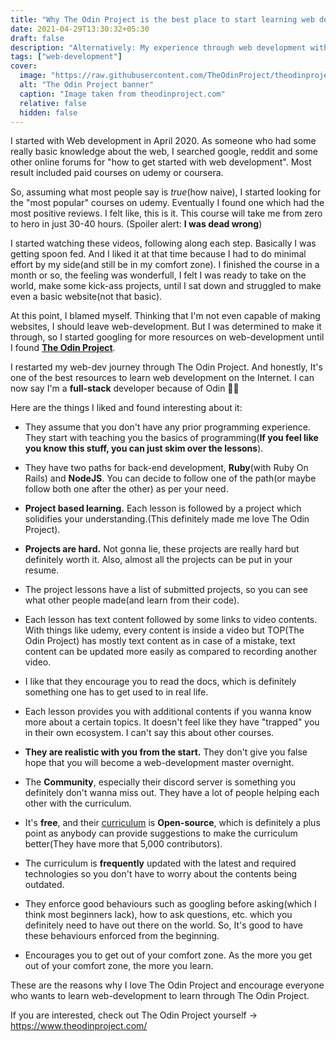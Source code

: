 ```yaml
---
title: "Why The Odin Project is the best place to start learning web development"
date: 2021-04-29T13:30:32+05:30
draft: false
description: "Alternatively: My experience through web development with The Odin Project"
tags: ["web-development"]
cover:
  image: "https://raw.githubusercontent.com/TheOdinProject/theodinproject/master/app/assets/images/og-logo.png"
  alt: "The Odin Project banner"
  caption: "Image taken from theodinproject.com"
  relative: false
  hidden: false
---
```


I started with Web development in April 2020. As someone who had some really basic knowledge about the web, I searched google, reddit and some other online forums for "how to get started with web development". Most result included paid courses on udemy or coursera.

So, assuming what most people say is _true_(how naive), I started looking for the "most popular" courses on udemy. Eventually I found one which had the most positive reviews. I felt like, this is it. This course will take me from zero to hero in just 30-40 hours. (Spoiler alert: **I was dead wrong**)

I started watching these videos, following along each step. Basically I was getting spoon fed. And I liked it at that time because I had to do minimal effort by my side(and still be in my comfort zone). I finished the course in a month or so, the feeling was wonderfull, I felt I was ready to take on the world, make some kick-ass projects, until I sat down and struggled to make even a basic website(not that basic).

At this point, I blamed myself. Thinking that I'm not even capable of making websites, I should leave web-development. But I was determined to make it through, so I started googling for more resources on web-development until I found [**The Odin Project**](https://www.theodinproject.com/).

I restarted my web-dev journey through The Odin Project. And honestly, It's one of the best resources to learn web development on the Internet. I can now say I'm a **full-stack** developer because of Odin 🙏🏻

Here are the things I liked and found interesting about it:

- They assume that you don't have any prior programming experience. They start with teaching you the basics of programming(**If you feel like you know this stuff, you can just skim over the lessons**).

- They have two paths for back-end development, **Ruby**(with Ruby On Rails) and **NodeJS**. You can decide to follow one of the path(or maybe follow both one after the other) as per your need.

- **Project based learning.** Each lesson is followed by a project which solidifies your understanding.(This definitely made me love The Odin Project).

- **Projects are hard.** Not gonna lie, these projects are really hard but definitely worth it. Also, almost all the projects can be put in your resume.

- The project lessons have a list of submitted projects, so you can see what other people made(and learn from their code).

- Each lesson has text content followed by some links to video contents. With things like udemy, every content is inside a video but TOP(The Odin Project) has mostly text content as in case of a mistake, text content can be updated more easily as compared to recording another video.

- I like that they encourage you to read the docs, which is definitely something one has to get used to in real life.

- Each lesson provides you with additional contents if you wanna know more about a certain topics. It doesn't feel like they have "trapped" you in their own ecosystem. I can't say this about other courses.

- **They are realistic with you from the start.** They don't give you false hope that you will become a web-development master overnight.

- The **Community**, especially their discord server is something you definitely don't wanna miss out. They have a lot of people helping each other with the curriculum.

- It's **free**, and their [curriculum](https://github.com/TheOdinProject/curriculum) is **Open-source**, which is definitely a plus point as anybody can provide suggestions to make the curriculum better(They have more that 5,000 contributors).

- The curriculum is **frequently** updated with the latest and required technologies so you don't have to worry about the contents being outdated.

- They enforce good behaviours such as googling before asking(which I think most beginners lack), how to ask questions, etc. which you definitely need to have out there on the world. So, It's good to have these behaviours enforced from the beginning.

- Encourages you to get out of your comfort zone. As the more you get out of your comfort zone, the more you learn.

These are the reasons why I love The Odin Project and encourage everyone who wants to learn web-development to learn through The Odin Project.

If you are interested, check out The Odin Project yourself -> https://www.theodinproject.com/
